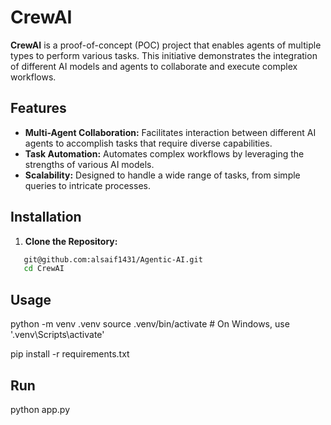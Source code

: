 # CrewAI 

**CrewAI** is a proof-of-concept (POC) project that enables agents of multiple types to perform various tasks. This initiative demonstrates the integration of different AI models and agents to collaborate and execute complex workflows.

## Features  
- **Multi-Agent Collaboration:** Facilitates interaction between different AI agents to accomplish tasks that require diverse capabilities.
- **Task Automation:** Automates complex workflows by leveraging the strengths of various AI models.
- **Scalability:** Designed to handle a wide range of tasks, from simple queries to intricate processes. 

## Installation 

1. **Clone the Repository:** 
```bash
   git@github.com:alsaif1431/Agentic-AI.git
   cd CrewAI
```

## Usage 

python -m venv .venv
source .venv/bin/activate  # On Windows, use '.venv\Scripts\activate'

pip install -r requirements.txt

## Run
python app.py
